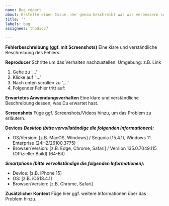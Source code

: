 ```yaml
---
name: Bug report
about: Erstelle einen Issue, der genau beschreibt was wir verbessern sollen.
title: ''
labels: bug
assignees: thodic77

---
```


**Fehlerbeschreibung (ggf. mit Screenshots)**
Eine klare und verständliche Beschreibung des Fehlers.

**Reproducer**
Schritte um das Verhalten nachzustellen:
Umgebung: z.B. Link
1. Gehe zu  '...'
2. Klicke auf '....'
3. Nach unten scrollen zu '....'
4. Folgender Fehler tritt auf: 

**Erwartetes Anwendungsverhalten**
Eine klare und verständliche Beschreibung dessen, was Du erwartet hast.

**Screenshots**
Füge ggf. Screenshots/Videos hinzu, um das Problem zu erläutern.

**Devices**
***Desktop (bitte vervollständige die folgenden Informationen):***
 - OS/Version: [z.B. MacOS, Windows] / Sequoia (15.4.1), Windows 11 Enterprise (24H2/26100.3775)
 - Browser/Version: [z.B. Edge, Chrome, Safari] / Version 135.0.7049.115 (Offizieller Build) (64-Bit)

***Smartphone (bitte vervollständige die folgenden Informationen):***
 - Device: [z.B. iPhone 15]
 - OS: [z.B. iOS18.4.1]
 - Browser/Version: [z.B. Chrome, Safari]

**Zusätzlicher Kontext**
Füge hier ggf. weitere Informationen über das Problem hinzu.
